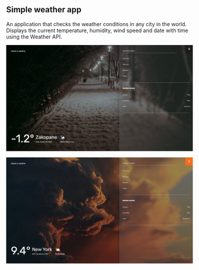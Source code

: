 ## Simple weather app

An application that checks the weather conditions in any city in the world. Displays the current temperature, humidity, wind speed and date with time using the Weather API.

![demo1.png](/images/demo1.png)

![demo2.png](/images/demo2.png)
